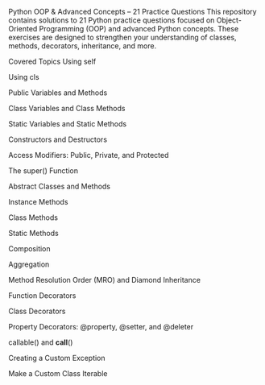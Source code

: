 Python OOP & Advanced Concepts – 21 Practice Questions
This repository contains solutions to 21 Python practice questions focused on Object-Oriented Programming (OOP) and advanced Python concepts. These exercises are designed to strengthen your understanding of classes, methods, decorators, inheritance, and more.

Covered Topics
Using self

Using cls

Public Variables and Methods

Class Variables and Class Methods

Static Variables and Static Methods

Constructors and Destructors

Access Modifiers: Public, Private, and Protected

The super() Function

Abstract Classes and Methods

Instance Methods

Class Methods

Static Methods

Composition

Aggregation

Method Resolution Order (MRO) and Diamond Inheritance

Function Decorators

Class Decorators

Property Decorators: @property, @setter, and @deleter

callable() and __call__()

Creating a Custom Exception

Make a Custom Class Iterable
